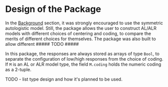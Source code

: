 # Design of the Package

In the [Background](@ref) section, it was strongly encouraged to use the symmetric
autologistic model.  Still, the package allows the user to construct AL/ALR models with
different choices of centering and coding, to compare the merits of different choices for
themselves. The package was also built to allow different ##### TODO #####

In this package, the responses are always stored as arrays of type `Bool`, to separate the
configuration of low/high responses from the choice of coding. If `M` is an AL or ALR model
type, the field `M.coding` holds the numeric coding as a 2-tuple.

TODO - list type design and how it's planned to be used.